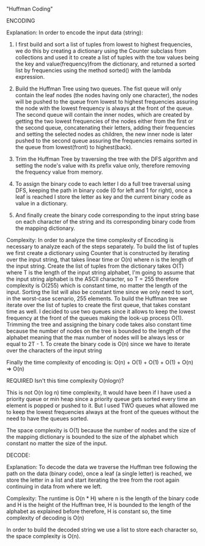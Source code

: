 "Huffman Coding"


ENCODING

Explanation:
In order to encode the input data (string):

1. I first build and sort a list of tuples from lowest to highest frequencies, we do this by creating a dictionary
using the Counter subclass from collections and used it to create a list of tuples with the tow values being the key
and value(frequency)from the dictionary, and returned a sorted list by frequencies using the method sorted() with the
lambda expression.

2. Build the Huffman Tree using two queues. The fist queue will only contain the leaf nodes (the nodes having only one
character), the nodes will be pushed to the queue from lowest to highest frequencies assuring the node with the lowest
frequency is always at the front of the queue. The second queue will contain the inner nodes, which are created
by getting the two lowest frequencies of the nodes either from the first or the second queue, concatenating their
letters, adding their frequencies and setting the selected nodes as children, the new inner node is later pushed to
the second queue assuring the frequencies remains sorted in the queue from lowest(front) to highest(back).

3. Trim the Huffman Tree by traversing the tree with the DFS algorithm and setting the node's value with its prefix
value only, therefore removing the frequency value from memory.

4. To assign the binary code to each letter I do a full tree traversal using DFS, keeping the path in binary code
(0 for left and 1 for right), once a leaf is reached I store the letter as key and the current binary code as value in
a dictionary.

5. And finally create the binary code corresponding to the input string base on each character of the string and its
corresponding binary code from the mapping dictionary.



Complexity:
In order to analyze the time complexity of Encoding is necessary to analyze each of the steps separately. To build the
list of tuples we first create a dictionary using Counter that is constructed by iterating over the input string, that
takes linear time or O(n) where n is the length of the input string. Create the list of tuples from the dictionary takes
O(T) where T is the length of the input string alphabet, I'm going to assume that the input string alphabet is the ASCII
character, so T = 255 therefore complexity is O(255) which is constant time, no matter the length of the input.
Sorting the list will also be constant time since we only need to sort, in the worst-case scenario, 255 elements.
To build the Huffman tree we iterate over the list of tuples to create the first queue, that takes constant time as well.
I decided to use two queues since it allows to keep the lowest frequency at the front of the queues
making the look-up process O(1). Trimming the tree and assigning the binary code takes also constant time because the
number of nodes on the tree is bounded to the length of the alphabet meaning that the max number of nodes will be always
less or equal to 2T - 1.
To create the binary code is O(n) since we have to iterate over the characters of the input string

Finally the time complexity of encoding is: O(n) + O(1) + O(1) + O(1) + O(n) => O(n)


REQUIRED
Isn't this time complexity O(nlogn)?

This is not O(n log n) time complexity, It would have been if I have used a priority queue or min heap since a priority
queue gets sorted every time an element is popped or pushed to it. But I used TWO queues what allowed me to keep the
lowest frequencies always at the front of the queues without the need to have the queues sorted.


The space complexity is O(1) because the number of nodes and the size of the mapping dictionary is bounded to the size
of the alphabet which constant no matter the size of the input.



DECODE:

Explanation:
To decode the data we traverse the Huffman tree following the path on the data (binary code), once a leaf (a single letter)
is reached, we store the letter in a list and start iterating the tree from the root again continuing in data from where
we left.

Complexity:
The runtime is O(n * H) where n is the length of the binary code and H is the height of the Huffman tree, H is bounded to the length
of the alphabet as explained before therefore, H is constant so, the time complexity of decoding is O(n)

In order to build the decoded string we use a list to store each character so, the space complexity is O(n).